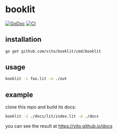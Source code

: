 # booklit


[![GoDoc](https://godoc.org/github.com/vito/booklit?status.svg)](https://godoc.org/github.com/vito/booklit)
[![CI](https://wings.concourse.ci/api/v1/teams/vito/pipelines/booklit/jobs/unit/badge)](https://wings.concourse.ci/teams/vito/pipelines/booklit/jobs/unit)

## installation

```bash
go get github.com/vito/booklit/cmd/booklit
```

## usage

```bash
booklit -i foo.lit -o ./out
```

## example

clone this repo and build its docs:

```bash
booklit -i ./docs/lit/index.lit -o ./docs
```

you can see the result at https://vito.github.io/docs
